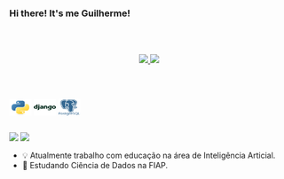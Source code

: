 ### Hi there! It's me Guilherme!

<br></br>

<div align="center">
  <a href="https://github.com/GuiHungaro">
  <img height="180em" src="https://github-readme-stats.vercel.app/api?username=GuiHungaro&show_icons=true&theme=dark&include_all_commits=true&count_private=true"/>
  <img height="180em" src="https://github-readme-stats.vercel.app/api/top-langs/?username=GuiHungaro&layout=compact&langs_count=7&theme=dark"/>
</div>

<br></br>
  
<div> 
  <a href = "#">
    <img align="center" alt="Python" height="30" width="40" src="https://raw.githubusercontent.com/devicons/devicon/master/icons/python/python-original.svg"></a>
  <a href="#">
    <img align="center" alt="Python" height="30" width="40" src="https://raw.githubusercontent.com/devicons/devicon/master/icons/django/django-plain-wordmark.svg"></a> 
  <a href="#">
    <img align="center" alt="Python" height="30" width="40" src="https://raw.githubusercontent.com/devicons/devicon/master/icons/postgresql/postgresql-plain-wordmark.svg"></a> 
<div> 

  

##
  
  
<div> 
  <a href = "mailto:gui.web.developer@gmail.com">
    <img src="https://img.shields.io/badge/-Gmail-%23333?style=for-the-badge&logo=gmail&logoColor=white" target="_blank"></a>
  <a href="https://www.linkedin.com/in/guilherme-húngaro-b78839217">
    <img src="https://img.shields.io/badge/-LinkedIn-%230077B5?style=for-the-badge&logo=linkedin&logoColor=white" target="_blank"></a> 
<div> 


- 💡 Atualmente trabalho com educação na área de Inteligência Articial.
- 📖 Estudando Ciência de Dados na FIAP.
